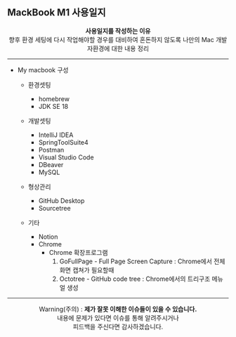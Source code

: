 ## MackBook M1 사용일지

<div align="center">
  <b>사용일지를 작성하는 이유</b><br/>
  향후 환경 세팅에 다시 작업해야할 경우를 대비하여 혼돈하지 않도록 나만의 Mac 개발자환경에 대한 내용 정리
</div>

---
  - My macbook 구성
    - 환경셋팅
      - homebrew
      - JDK SE 18
      
    - 개발셋팅
      - IntelliJ IDEA
      - SpringToolSuite4
      - Postman
      - Visual Studio Code
      - DBeaver
      - MySQL
      
    - 형상관리
      - GitHub Desktop
      - Sourcetree

    - 기타
      - Notion 
      - Chrome
        - Chrome 확장프로그램
          1. GoFullPage - Full Page Screen Capture : Chrome에서 전체 화면 캡쳐가 필요할때 
          2. Octotree - GitHub code tree : Chrome에서의 트리구조 메뉴얼 생성

---

<div align="center">
  Warning(주의) : <b>제가 잘못 이해한 이슈들이 있을 수 있습니다. </b><br>
  내용에 문제가 있다면 이슈를 통해 알려주시거나 <br>
  피드백을 주신다면 감사하겠습니다.
</div>
